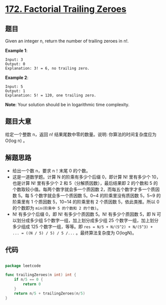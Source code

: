 # [172. Factorial Trailing Zeroes](https://leetcode.com/problems/factorial-trailing-zeroes/)


## 题目

Given an integer n, return the number of trailing zeroes in n!.

**Example 1**:

    Input: 3
    Output: 0
    Explanation: 3! = 6, no trailing zero.

**Example 2**:

    Input: 5
    Output: 1
    Explanation: 5! = 120, one trailing zero.

**Note**: Your solution should be in logarithmic time complexity.


## 题目大意


给定一个整数 n，返回 n! 结果尾数中零的数量。说明: 你算法的时间复杂度应为 O(log n) 。




## 解题思路

- 给出一个数 n，要求 n！末尾 0 的个数。
- 这是一道数学题。计算 N 的阶乘有多少个后缀 0，即计算 N! 里有多少个 10，也是计算 N! 里有多少个 2 和 5（分解质因数），最后结果即 2 的个数和 5 的个数取较小值。每两个数字就会多一个质因数 2，而每五个数字才多一个质因数 5。每 5 个数字就会多一个质因数 5。0~4 的阶乘里没有质因数 5，5~9 的阶乘里有 1 个质因数 5，10~14 的阶乘里有 2 个质因数 5，依此类推。所以 0 的个数即为 `min(阶乘中 5 的个数和 2 的个数)`。
- N! 有多少个后缀 0，即 N! 有多少个质因数 5。N! 有多少个质因数 5，即 N 可以划分成多少组 5个数字一组，加上划分成多少组 25 个数字一组，加上划分多少组成 125 个数字一组，等等。即 `res = N/5 + N/(5^2) + N/(5^3) + ... = ((N / 5) / 5) / 5 /...` 。最终算法复杂度为 O(logN)。


## 代码

```go

package leetcode

func trailingZeroes(n int) int {
	if n/5 == 0 {
		return 0
	}
	return n/5 + trailingZeroes(n/5)
}

```